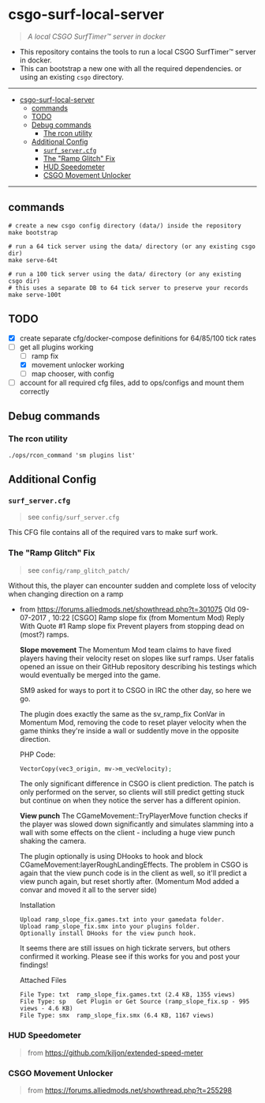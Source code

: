 # csgo-surf-local-server

> _A local CSGO SurfTimer™ server in docker_

- This repository contains the tools to run a local CSGO SurfTimer™ server in docker.
- This can bootstrap a new one with all the required dependencies. or using an existing `csgo` directory.

---

- [csgo-surf-local-server](#csgo-surf-local-server)
  - [commands](#commands)
  - [TODO](#todo)
  - [Debug commands](#debug-commands)
    - [The rcon utility](#the-rcon-utility)
  - [Additional Config](#additional-config)
    - [`surf_server.cfg`](#surf_servercfg)
    - [The "Ramp Glitch" Fix](#the-ramp-glitch-fix)
    - [HUD Speedometer](#hud-speedometer)
    - [CSGO Movement Unlocker](#csgo-movement-unlocker)

---

## commands

```shell
# create a new csgo config directory (data/) inside the repository
make bootstrap

# run a 64 tick server using the data/ directory (or any existing csgo dir)
make serve-64t

# run a 100 tick server using the data/ directory (or any existing csgo dir)
# this uses a separate DB to 64 tick server to preserve your records
make serve-100t
```

## TODO

- [x] create separate cfg/docker-compose definitions for 64/85/100 tick rates
- [ ] get all plugins working
  - [ ] ramp fix
  - [x] movement unlocker working
  - [ ] map chooser, with config
- [ ] account for all required cfg files, add to ops/configs and mount them correctly

## Debug commands

### The rcon utility

```shell
./ops/rcon_command 'sm plugins list'
```

## Additional Config

### `surf_server.cfg`

> see `config/surf_server.cfg`

This CFG file contains all of the required vars to make surf work.

### The "Ramp Glitch" Fix

> see `config/ramp_glitch_patch/`

Without this, the player can encounter sudden and complete loss of velocity when
changing direction on a ramp

- from https://forums.alliedmods.net/showthread.php?t=301075
    Old 09-07-2017 , 10:22   [CSGO] Ramp slope fix (from Momentum Mod)
    Reply With Quote #1
    Ramp slope fix
    Prevent players from stopping dead on (most?) ramps.

    **Slope movement**
    The Momentum Mod team claims to have fixed players having their velocity reset on slopes like surf ramps.
    User fatalis opened an issue on their GitHub repository describing his testings which would eventually be merged into
    the game.

    SM9 asked for ways to port it to CSGO in IRC the other day, so here we go.

    The plugin does exactly the same as the sv_ramp_fix ConVar in Momentum Mod, removing the code to reset player velocity
    when the game thinks they're inside a wall or suddently move in the opposite direction.

    PHP Code:
    ```php
    VectorCopy(vec3_origin, mv->m_vecVelocity);
    ```
    The only significant difference in CSGO is client prediction. The patch is only performed on the server, so clients
    will still predict getting stuck but continue on when they notice the server has a different opinion.

    **View punch**
    The CGameMovement::TryPlayerMove function checks if the player was slowed down significantly and simulates
    slamming into a wall with some effects on the client - including a huge view punch shaking the camera.

    The plugin optionally is using DHooks to hook and block CGameMovement:layerRoughLandingEffects. The problem in CSGO is
    again that the view punch code is in the client as well, so it'll predict a view punch again, but reset shortly after.
    (Momentum Mod added a convar and moved it all to the server side)

    Installation
    ```text
    Upload ramp_slope_fix.games.txt into your gamedata folder.
    Upload ramp_slope_fix.smx into your plugins folder.
    Optionally install DHooks for the view punch hook.
    ```

    It seems there are still issues on high tickrate servers, but others confirmed it working. Please see if this works
    for you and post your findings!

    Attached Files
    ```text
    File Type: txt	ramp_slope_fix.games.txt (2.4 KB, 1355 views)
    File Type: sp	Get Plugin or Get Source (ramp_slope_fix.sp - 995 views - 4.6 KB)
    File Type: smx	ramp_slope_fix.smx (6.4 KB, 1167 views)
    ```

### HUD Speedometer

> from https://github.com/kiljon/extended-speed-meter

### CSGO Movement Unlocker

> from https://forums.alliedmods.net/showthread.php?t=255298
